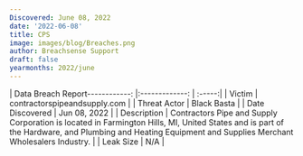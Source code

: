 ```yaml
---
Discovered: June 08, 2022
date: '2022-06-08'
title: CPS
image: images/blog/Breaches.png
author: Breachsense Support
draft: false
yearmonths: 2022/june
---
```


| Data Breach Report------------:   |:-------------:    | :-----:|
| Victim    | contractorspipeandsupply.com      | 
| Threat Actor    | Black Basta      | 
| Date Discovered    | Jun 08, 2022      | 
| Description    | Contractors Pipe and Supply Corporation is located in Farmington Hills, MI, United States and is part of the Hardware, and Plumbing and Heating Equipment and Supplies Merchant Wholesalers Industry.      | 
| Leak Size    | N/A      | 

